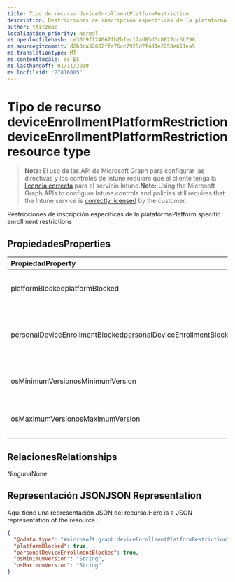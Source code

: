 ```yaml
---
title: Tipo de recurso deviceEnrollmentPlatformRestriction
description: Restricciones de inscripción específicas de la plataforma
author: tfitzmac
localization_priority: Normal
ms.openlocfilehash: ce30b9ff24067fb2bfec17ad85d3c8827cc6b798
ms.sourcegitcommit: d2b3ca32602ffa76cc7925d7f4d1e2258e611ea5
ms.translationtype: MT
ms.contentlocale: es-ES
ms.lasthandoff: 01/11/2019
ms.locfileid: "27816005"
---
```

# <a name="deviceenrollmentplatformrestriction-resource-type"></a><span data-ttu-id="8d61b-103">Tipo de recurso deviceEnrollmentPlatformRestriction</span><span class="sxs-lookup"><span data-stu-id="8d61b-103">deviceEnrollmentPlatformRestriction resource type</span></span>

> <span data-ttu-id="8d61b-104">**Nota:** El uso de las API de Microsoft Graph para configurar las directivas y los controles de Intune requiere que el cliente tenga la [licencia correcta](https://go.microsoft.com/fwlink/?linkid=839381) para el servicio Intune.</span><span class="sxs-lookup"><span data-stu-id="8d61b-104">**Note:** Using the Microsoft Graph APIs to configure Intune controls and policies still requires that the Intune service is [correctly licensed](https://go.microsoft.com/fwlink/?linkid=839381) by the customer.</span></span>

<span data-ttu-id="8d61b-105">Restricciones de inscripción específicas de la plataforma</span><span class="sxs-lookup"><span data-stu-id="8d61b-105">Platform specific enrollment restrictions</span></span>
## <a name="properties"></a><span data-ttu-id="8d61b-106">Propiedades</span><span class="sxs-lookup"><span data-stu-id="8d61b-106">Properties</span></span>
|<span data-ttu-id="8d61b-107">Propiedad</span><span class="sxs-lookup"><span data-stu-id="8d61b-107">Property</span></span>|<span data-ttu-id="8d61b-108">Tipo</span><span class="sxs-lookup"><span data-stu-id="8d61b-108">Type</span></span>|<span data-ttu-id="8d61b-109">Descripción</span><span class="sxs-lookup"><span data-stu-id="8d61b-109">Description</span></span>|
|:---|:---|:---|
|<span data-ttu-id="8d61b-110">platformBlocked</span><span class="sxs-lookup"><span data-stu-id="8d61b-110">platformBlocked</span></span>|<span data-ttu-id="8d61b-111">Booleano</span><span class="sxs-lookup"><span data-stu-id="8d61b-111">Boolean</span></span>|<span data-ttu-id="8d61b-112">Impedir que la plataforma se inscriba</span><span class="sxs-lookup"><span data-stu-id="8d61b-112">Block the platform from enrolling</span></span>|
|<span data-ttu-id="8d61b-113">personalDeviceEnrollmentBlocked</span><span class="sxs-lookup"><span data-stu-id="8d61b-113">personalDeviceEnrollmentBlocked</span></span>|<span data-ttu-id="8d61b-114">Booleano</span><span class="sxs-lookup"><span data-stu-id="8d61b-114">Boolean</span></span>|<span data-ttu-id="8d61b-115">Impedir que los dispositivos de propiedad personal se inscriban</span><span class="sxs-lookup"><span data-stu-id="8d61b-115">Block personally owned devices from enrolling</span></span>|
|<span data-ttu-id="8d61b-116">osMinimumVersion</span><span class="sxs-lookup"><span data-stu-id="8d61b-116">osMinimumVersion</span></span>|<span data-ttu-id="8d61b-117">cadena</span><span class="sxs-lookup"><span data-stu-id="8d61b-117">String</span></span>|<span data-ttu-id="8d61b-118">Versión de sistema operativo mínima compatible</span><span class="sxs-lookup"><span data-stu-id="8d61b-118">Min OS version supported</span></span>|
|<span data-ttu-id="8d61b-119">osMaximumVersion</span><span class="sxs-lookup"><span data-stu-id="8d61b-119">osMaximumVersion</span></span>|<span data-ttu-id="8d61b-120">cadena</span><span class="sxs-lookup"><span data-stu-id="8d61b-120">String</span></span>|<span data-ttu-id="8d61b-121">Versión de sistema operativo máxima compatible</span><span class="sxs-lookup"><span data-stu-id="8d61b-121">Max OS version supported</span></span>|

## <a name="relationships"></a><span data-ttu-id="8d61b-122">Relaciones</span><span class="sxs-lookup"><span data-stu-id="8d61b-122">Relationships</span></span>
<span data-ttu-id="8d61b-123">Ninguna</span><span class="sxs-lookup"><span data-stu-id="8d61b-123">None</span></span>
## <a name="json-representation"></a><span data-ttu-id="8d61b-124">Representación JSON</span><span class="sxs-lookup"><span data-stu-id="8d61b-124">JSON Representation</span></span>
<span data-ttu-id="8d61b-125">Aquí tiene una representación JSON del recurso.</span><span class="sxs-lookup"><span data-stu-id="8d61b-125">Here is a JSON representation of the resource.</span></span>
<!-- {
  "blockType": "resource",
  "@odata.type": "microsoft.graph.deviceEnrollmentPlatformRestriction"
}
-->
``` json
{
  "@odata.type": "#microsoft.graph.deviceEnrollmentPlatformRestriction",
  "platformBlocked": true,
  "personalDeviceEnrollmentBlocked": true,
  "osMinimumVersion": "String",
  "osMaximumVersion": "String"
}
```



